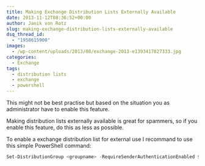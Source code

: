 ```yaml
---
title: Making Exchange Distribution Lists Externally Available
date: 2013-11-12T08:36:52+00:00
author: Janik von Rotz
slug: making-exchange-distribution-lists-externally-available
dsq_thread_id:
  - "1958615900"
images:
  - /wp-content/uploads/2013/08/exchange-2013-e1393417827333.jpg
categories:
  - Exchange
tags:
  - distribution lists
  - exchange
  - powershell
---
```

This might not be best practise but based on the situation you as administrator have to enable this feature.

Making distribution lists externally available is great for spammers, so if you enable this feature, do this as less as possible.

To enable a exchange distribution list for external use I recommand to use this simple PowerShell command:

```powershell
Set-DistributionGroup <groupname> -RequireSenderAuthenticationEnabled $false
```